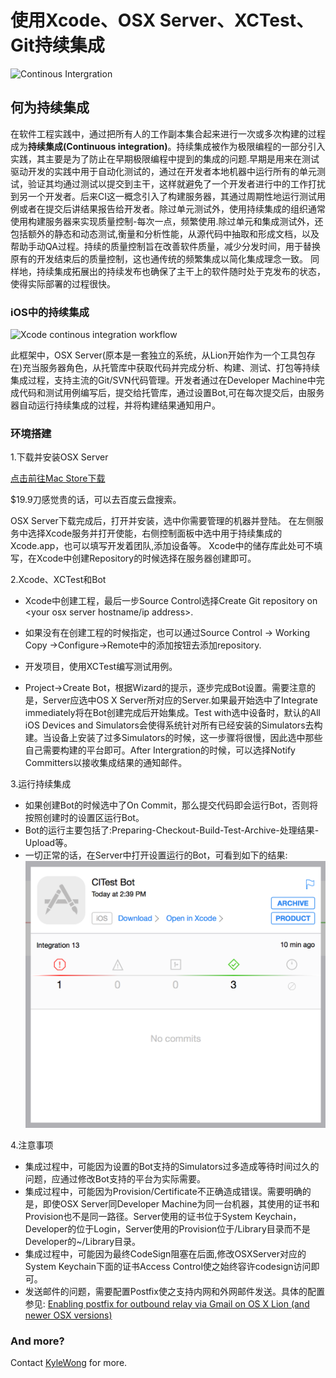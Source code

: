 # 使用Xcode、OSX Server、XCTest、Git持续集成

![Continous Intergration](http://blog.jki.net/wp-content/uploads/2012/09/jki-continuous-integration-graphic-091812.png)

## 何为持续集成

在软件工程实践中，通过把所有人的工作副本集合起来进行一次或多次构建的过程成为**持续集成(Continuous integration)**。持续集成被作为极限编程的一部分引入实践，其主要是为了防止在早期极限编程中提到的集成的问题.早期是用来在测试驱动开发的实践中用于自动化测试的，通过在开发者本地机器中运行所有的单元测试，验证其均通过测试以提交到主干，这样就避免了一个开发者进行中的工作打扰到另一个开发者。后来CI这一概念引入了构建服务器，其通过周期性地运行测试用例或者在提交后讲结果报告给开发者。除过单元测试外，使用持续集成的组织通常使用构建服务器来实现质量控制-每次一点，频繁使用.除过单元和集成测试外，还包括额外的静态和动态测试,衡量和分析性能，从源代码中抽取和形成文档，以及帮助手动QA过程。持续的质量控制旨在改善软件质量，减少分发时间，用于替换原有的开发结束后的质量控制，这也通传统的频繁集成以简化集成理念一致。
同样地，持续集成拓展出的持续发布也确保了主干上的软件随时处于克发布的状态，使得实际部署的过程很快。

### iOS中的持续集成
![Xcode continous integration workflow](https://developer.apple.com/library/ios/documentation/IDEs/Conceptual/xcode_guide-continuous_integration/art/continuous_integration_2x.png)

此框架中，OSX Server(原本是一套独立的系统，从Lion开始作为一个工具包存在)充当服务器角色，从托管库中获取代码并完成分析、构建、测试、打包等持续集成过程，支持主流的Git/SVN代码管理。开发者通过在Developer Machine中完成代码和测试用例编写后，提交给托管库，通过设置Bot,可在每次提交后，由服务器自动运行持续集成的过程，并将构建结果通知用户。

### 环境搭建
1.下载并安装OSX Server

[点击前往Mac Store下载](https://itunes.apple.com/us/app/os-x-server/id883878097?mt=12)

$19.9刀感觉贵的话，可以去百度云盘搜索。

OSX Server下载完成后，打开并安装，选中你需要管理的机器并登陆。
在左侧服务中选择Xcode服务并打开使能，右侧控制面板中选中用于持续集成的Xcode.app，也可以填写开发着团队,添加设备等。
Xcode中的储存库此处可不填写，在Xcode中创建Repository的时候选择在服务器创建即可。

2.Xcode、XCTest和Bot

* Xcode中创建工程，最后一步Source Control选择Create Git repository on <your osx server hostname/ip address>.

* 如果没有在创建工程的时候指定，也可以通过Source Control -> Working Copy ->Configure->Remote中的添加按钮去添加repository.
* 开发项目，使用XCTest编写测试用例。
* Project->Create Bot，根据Wizard的提示，逐步完成Bot设置。需要注意的是，Server应选中OS X Server所对应的Server.如果最开始选中了Integrate immediately将在Bot创建完成后开始集成。Test with选中设备时，默认的All iOS Devices and Simulators会使得系统针对所有已经安装的Simulators去构建。当设备上安装了过多Simulators的时候，这一步骤将很慢，因此选中那些自己需要构建的平台即可。After Intergration的时候，可以选择Notify Committers以接收集成结果的通知邮件。

3.运行持续集成

* 如果创建Bot的时候选中了On Commit，那么提交代码即会运行Bot，否则将按照创建时的设置区运行Bot。
* Bot的运行主要包括了:Preparing-Checkout-Build-Test-Archive-处理结果-Upload等。
* 一切正常的话，在Server中打开设置运行的Bot，可看到如下的结果:
![Bot Run Result](https://raw.githubusercontent.com/kangwang1988/kangwang1988.github.io/master/public/CIBotResult.png)

4.注意事项

* 集成过程中，可能因为设置的Bot支持的Simulators过多造成等待时间过久的问题，应通过修改Bot支持的平台为实际需要。
* 集成过程中，可能因为Provision/Certificate不正确造成错误。需要明确的是，即使OSX Server同Developer Machine为同一台机器，其使用的证书和Provision也不是同一路径。Server使用的证书位于System Keychain，Developer的位于Login，Server使用的Provision位于/Library目录而不是Developer的~/Library目录。
* 集成过程中，可能因为最终CodeSign阻塞在后面,修改OSXServer对应的System Keychain下面的证书Access Control使之始终容许codesign访问即可。
* 发送邮件的问题，需要配置Postfix使之支持内网和外网邮件发送。具体的配置参见:
[Enabling postfix for outbound relay via Gmail on OS X Lion (and newer OSX versions)](http://blog.anupamsg.me/2012/02/14/enabling-postfix-for-outbound-relay-via-gmail-on-os-x-lion-11/)

### And more?
Contact [KyleWong](mailto:kang.wang1988@gmail.com) for more.
